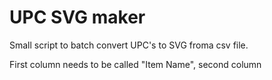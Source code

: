 # UPC SVG maker

Small script to batch convert UPC's to SVG froma csv file.

First column needs to be called "Item Name", second column 